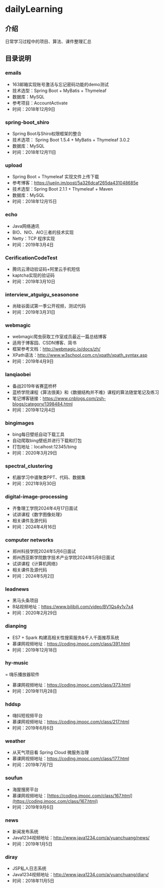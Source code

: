 # dailyLearning

## 介绍
日常学习过程中的项目、算法、课件整理汇总

## 目录说明

### emails
- 163邮箱实现账号激活与忘记密码功能的demo测试
- 技术选型：Spring Boot + MyBatis + Thymeleaf
- 数据库：MySQL
- 参考项目：AccountActivate
- 时间：2018年12月9日

### spring-boot_shiro
- Spring Boot与Shiro权限框架的整合
- 技术选项： Spring Boot 1.5.4 + MyBatis + Thymeleaf 3.0.2
- 数据库：MySQL
- 时间：2018年12月11日

### upload
- Spring Boot + Thymeleaf 实现文件上传下载
- 参考博客：https://juejin.im/post/5a326dcaf265da431048685e
- 技术选型：Spring Boot 2.1.1 + Thymeleaf + Maven
- 数据库：MySQL
- 时间：2018年12月15日

### echo
- Java网络通讯
- BIO、NIO、AIO三者的技术实现
- Netty：TCP 程序实现
- 时间：2019年3月4日

### CerificationCodeTest
- 腾讯云滑动验证码+阿里云手机短信
- kaptcha实现的验证码
- 时间：2019年3月10日

### interview_atguigu_seasonone
- 尚硅谷面试第一季公开视频，测试代码
- 时间：2019年3月31日

### webmagic
- webmagic爬虫获取工作室成员最近一篇总结博客
- 适用于博客园、CSDN博客、简书
- 框架参考文档：http://webmagic.io/docs/zh/
- XPath语法：http://www.w3school.com.cn/xpath/xpath_syntax.asp
- 时间：2019年4月9日

### lanqiaobei
- 备战2019年省赛蓝桥杯
- 蓝桥学院课程《算法很美》和《数据结构并不难》课程的算法随堂笔记及练习
- 笔记博客链接：https://www.cnblogs.com/zsh-blogs/category/1398484.html
- 时间：2019年12月4日

### bingimages
- bing每日壁纸自动下载工具
- 自动爬取bing壁纸并进行下载和打包
- 打包地址：localhost:12345/bing
- 时间：2020年3月29日

### spectral_clustering
- 机器学习中谱聚类PPT、代码、数据集
- 时间：2021年9月30日

### digital-image-processing
- 齐鲁理工学院2024年4月17日面试
- 试讲课程《数字图像处理》
- 相关课件及源代码
- 时间：2024年4月16日

### computer networks
- 郑州科技学院2024年5月6日面试
- 郑州西亚斯学院数字技术产业学院2024年5月8日面试
- 试讲课程《计算机网络》
- 相关课件及源代码
- 时间：2024年5月2日

### leadnews
- 黑马头条项目
- B站视频地址：https://www.bilibili.com/video/BV1Qs4y1v7x4
- 时间：2020年2月29日

### dianping
- ES7 + Spark 构建高相关性搜索服务&千人千面推荐系统
- 慕课网视频地址：https://coding.imooc.com/class/391.html
- 时间：2019年12月18日

### hy-music
= 嗨乐播放器软件
- 慕课网视频地址：https://coding.imooc.com/class/373.html
- 时间：2019年11月28日

### hddsp
- 嗨抖短视频平台
- 慕课网视频地址：https://coding.imooc.com/class/217.html
- 时间：2019年6月6日

### weather
- 从天气项目看 Spring Cloud 微服务治理
- 慕课网视频地址：https://coding.imooc.com/class/177.html
- 时间：2019年7月7日

### soufun
- 海屋搜房平台
- 慕课网视频地址：[https://coding.imooc.com/class/167.html](https://coding.imooc.com/class/167.html)
- 时间：2019年9月6日

### news
- 新闻发布系统
- Java1234视频地址：http://www.java1234.com/a/yuanchuang/news/
- 时间：2019年1月5日

### diray
- JSP私人日志系统
- Java1234视频地址：http://www.java1234.com/a/yuanchuang/diary/
- 时间：2018年11月5日